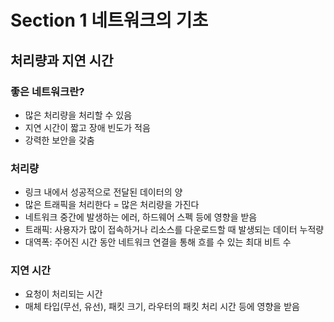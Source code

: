 # Section 1 네트워크의 기초

## 처리량과 지연 시간

### 좋은 네트워크란?
- 많은 처리량을 처리할 수 있음
- 지연 시간이 짧고 장애 빈도가 적음
- 강력한 보안을 갖춤

### 처리량
- 링크 내에서 성공적으로 전달된 데이터의 양
- 많은 트래픽을 처리한다 = 많은 처리량을 가진다
- 네트워크 중간에 발생하는 에러, 하드웨어 스펙 등에 영향을 받음
- 트래픽: 사용자가 많이 접속하거나 리소스를 다운로드할 때 발생되는 데이터 누적량
- 대역폭: 주어진 시간 동안 네트워크 연결을 통해 흐를 수 있는 최대 비트 수

### 지연 시간
- 요청이 처리되는 시간
- 매체 타입(무선, 유선), 패킷 크기, 라우터의 패킷 처리 시간 등에 영향을 받음 